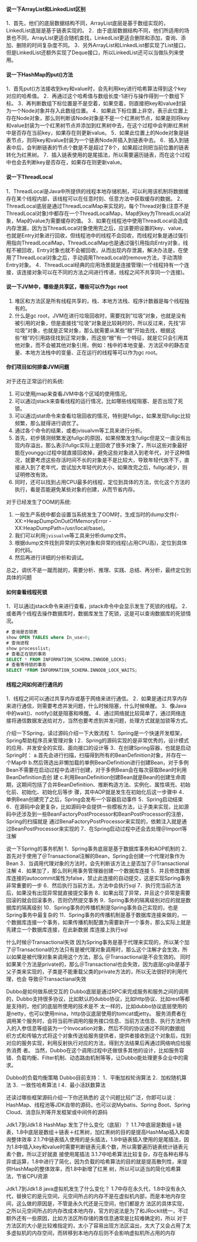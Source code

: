 #### 说一下ArrayList和LinkedList区别
1．首先，他们的底层数据结构不同，ArrayList底层是基于数组实现的，LinkedList底层是基于链表实现的。
2．由于底层数据结构不同，他们所适用的场景也不同，ArrayList更适合随机查找，LinkedList更适合删除和添加，查询、添加、删除的时间复杂度不同。
3．另外ArrayList和LinkedList都实现了List接口，但是LinkedList还额外实现了Deque接口，所以LinkedList还可以当做队列来使用。


#### 说一下HashMap的put()方法
1．首先put()方法接收到key和value时，会先利用key进行哈希算法得到这个key对应的哈希值。
2．再通过这个哈希值与数组长度-1进行与操作得到一个数组下标。
3．再判断数组下标位置是不是空着，如果空着，则直接把key和value封装为一个Node对象并存入此数组位置。
4．如果此下标位置上非空，表示此位置上存在Node对象，那么则判断该Node对象是不是一个红黑树节点，如果是则将key和value封装为一个红黑树节点并添加到红黑树中去，在这个过程中会判断红黑树中是否存在当前key，如果存在则更新value。
5．如果此位置上的Node对象是链表节点，则将key和value封装为一个链表Node并插入到链表中去。
6．插入到链表中后，会判断链表的节点个数是不是超过了8个，如果超过则把当前位置的链表转化为红黑树。
7．插入链表使用的是尾插法，所以需要遍历链表，而在这个过程中也会去判断key是否存在，如果存在则更新value。


#### 说一下ThreadLocal
1．ThreadLocal是Java中所提供的线程本地存储机制，可以利用该机制将数据缓存在某个线程内部，该线程可以在任意时刻、任意方法中获取缓存的数据。
2．ThreadLocal底层是通过ThreadLocalMap来实现的，每个Thread对象(注意不是ThreadLocal对象)中都存在一个ThreadLocalMap，Map的key为ThreadLocal对象，Map的value为需要缓存的值。
3．如果在线程池中使用ThreadLocal会造成内存泄漏，因为当ThreadLocal对象使用完之后，应该要把设置的key、value，也就是Entry对象进行回收，但线程池中的线程不会回收，而线程对象是通过强引用指向ThreadLocalMap，ThreadLocalMap也是通过强引用指向Entry对象，线程不被回收，Entry对象也就不会被回收，从而出现内存泄漏，解决办法是，在使用了ThreadLocal对象之后，手动调用ThreadLocal的remove方法，手动清除Entry对象。
4．ThreadLocal经典的应用场景就是连接管理(一个线程持有一个连接，该连接对象可以在不同的方法之间进行传递，线程之间不共享同一个连接)。


#### 说一下JVM中，哪些是共享区，哪些可以作为gc root
1. 堆区和方法区是所有线程共享的，栈、本地方法栈、程序计数器是每个线程独有的。
2. 什么是gc root，JVM在进行垃圾回收时，需要找到“垃圾”对象，也就是没有被引用的对象，但是直接找“垃圾”对象是比较耗时的，所以反过来，先找“非垃圾”对象，也就是正常对象，那么就需要从某些“根”开始去找，根据这些“根”的引用路径找到正常对象，而这些“根”有一个特征，就是它只会引用其他对象，而不会被其他对象引用，例如：栈中的本地变量、方法区中的静态变量、本地方法栈中的变量、正在运行的线程等可以作为gc root。


#### 你们项目如何排查JVM问题
对于还在正常运行的系统:


1. 可以使用jmap来查看JVM中各个区域的使用情况。
2. 可以通过jstack来查看线程的运行情况，比如哪些线程阻塞、是否出现了死锁。
3. 可以通过jstat命令来查看垃圾回收的情况，特别是fullgc，如果发现fullgc比较频繁，那么就得进行调优了。
4. 通过各个命令的结果，或者jvisualvm等工具来进行分析。
5. 首先，初步猜测频繁发送fullgc的原因，如果频繁发生fullgc但是又一直没有出现内存溢出，那么表示fullgc实际上是回收了很多对象了，所以这些对象最好能在younggc过程中就直接回收掉，避免这些对象进入到老年代，对于这种情况，就要考虑这些存活时间不长的对象是不是比较大，导致年轻代放不下，直接进入到了老年代，尝试加大年轻代的大小，如果改完之后，fullgc减少，则证明修改有效。
6. 同时，还可以找到占用CPU最多的线程，定位到具体的方法，优化这个方法的执行，看是否能避免某些对象的创建，从而节省内存。


对于已经发生了OOM的系统:


1. 一般生产系统中都会设置当系统发生了OOM时，生成当时的dump文件(-XX:+HeapDumpOnOutOfMemoryError -XX:HeapDumpPath=/usr/local/base)。
2. 我们可以利用`jvisualvm`等工具来分析dump文件。
3. 根据dump文件找到异常的实例对象和异常的线程(占用CPU高)，定位到具体的代码。
4. 然后再进行详细的分析和调试。


总之，调优不是一蹴而就的，需要分析、推理、实践、总结、再分析，最终定位到具体的问题


#### 如何查看线程死锁
1．可以通过jstack命令来进行查看，jstack命令中会显示发生了死锁的线程。
2．或者两个线程去操作数据库时，数据库发生了死锁，这是可以查询数据库的死锁情况。
```sql
# 查询是否锁表
show OPEN TABLES where In_use>0;
# 查询进程
show processlist;
# 查看正在锁的事务
SELECT * FROM INFORMATION_SCHEMA.INNODB_LOCKS;
# 查看等待锁的事务
SELECT *FROM INFORMATION_SCHEMA.INNODB_LOCK_WAITS;
```


#### 线程之间如何进行通讯的
1．线程之间可以通过共享内存或基于网络来进行通信。
2．如果是通过共享内存来进行通信，则需要考虑并发问题，什么时候阻塞，什么时候唤醒。
3．像Java中的wait()、notify()就是阻塞和唤醒。
4．通过网络就比较简单了，通过网络连接将通信数据发送给对方，当然也要考虑到并发问题，处理方式就是加锁等方式。


介绍一下Spring，读过源码介绍一下大致流程
1．Spring是一个快速开发框架，Spring帮助程序员来管理对象
I
2．Spring的源码实现的是非常优秀的，设计模式的应用、并发安全的实现、面向接口的设计等
3．在创建Spring容器，也就是启动Spring时：
a.首先会进行扫描，扫描得到所有的BeanDefinition对象，并存在一个Map中
b.然后筛选出非懒加载的单例BeanDefinition进行创建Bean，对于多例Bean不需要在启动过程中去进行创建，对于多例Bean会在每次获取Bean时利用BeanDefinition去创
建
c.利用BeanDefinition创建Bean就是Bean的创建生命周期，这期间包括了合并BeanDefinition、推断构造方法、实例化、属性填充、初始化前、初始化、初始化后等步
骤，其中AOP就是发生在初始化后这一步骤中
4．单例Bean创建完了之后，Spring会发布一个容器启动事件
5．Spring启动结束
6．在源码中会更复杂，比如源码中会提供一些模板方法，让子类来实现，比如源码中还涉及到一些BeanFactoryPostProcessor和BeanPostProcessor的注册，Spring的扫描就是
通过BenaFactoryPostProcessor来实现的，依赖注入就是通过BeanPostProcessor来实现的
7．在Spring启动过程中还会去处理＠lmport等注解




说一下Spring的事务机制
1．Spring事务底层是基于数据库事务和AOP机制的
2．首先对于使用了＠Transactional注解的Bean，Spring会创建一个代理对象作为Bean
3．当调用代理对象的方法时，会先判断该方法上是否加了＠Transactional注解
4．如果加了，那么则利用事务管理器创建一个数据库连接
5．并且修改数据库连接的autocommit属性为false，禁止此连接的自动提交，这是实现Spring事务非常重要的一步
6．然后执行当前方法，方法中会执行sql
7．执行完当前方法后，如果没有出现异常就直接提交事务
8．如果出现了异常，并且这个异常是需要回滚的就会回滚事务，否则仍然提交事务
9．Spring事务的隔离级别对应的就是数据库的隔离级别
10．Spring事务的传播机制是Spring事务自己实现的，也是Spring事务中最复杂的
11．Spring事务的传播机制是基于数据库连接来做的，一个数据库连接一个事务，如果传播机制配置为需要新开一个事务，那么实际上就是先建立一个数据库连接，在此新数据
库连接上执行sql




什么时候＠Transactional失效
因为Spring事务是基于代理来实现的，所以某个加了＠Transactional的方法只有是被代理对象调用时，那么这个注解才会生效，所以如果是被代理对象来调用这个方法，那么
＠Transactional是不会生效的。
同时如果某个方法是private的，那么＠Transactional也会失效，因为底层cglib是基于父子类来实现的，子类是不能重载父类的private方法的，所以无法很好的利用代理，也会
导致＠Transactianal失效




Dubbo是如何做系统交互的
Dubbo底层是通过RPC来完成服务和服务之间的调用的，Dubbo支持很多协议，比如默认的dubbo协议，比如http协议、比如rest等都是支持的，他们的底层所使用的技术是不
太一样的，比如dubbo协议底层使用的是netty，也可以使用mina，http协议底层使用的tomcat或jetty。
服务消费者在调用某个服务时，会将当前所调用的服务接口信息、当前方法信息、执行方法所传入的入参信息等组装为一个Invocation对象，然后不同的协议通过不同的数据组
织方式和传输方式将这个对象传送给服务提供者，提供者接收到这个对象后，找到对应的服务实现，利用反射执行对应的方法，得到方法结果后再通过网络响应给服务消费
者。
当然，Dubbo在这个调用过程中还做很多其他的设计，比如服务容错、负载均衡、Filter机制、动态路由机制等等，让Dubbo能处理更多企业中的需求。




Dubbo的负载均衡策略
Dubbo目前支持：
1．平衡加权轮询算法
2．加权随机算法
3．一致性哈希算法
I
4．最小活跃数算法




还读过哪些框架源码介绍一下你还熟悉的
这个问题比较广泛，你即可以说：HashMap、线程池等JDK自带的源码，也可以说Mybatis、Spring Boot、Spring Cloud、消息队列等开发框架或中间件的源码




Jdk1.7到Jdk1.8 HashMap 发生了什么变化（底层）？
1.1.7中底层是数组＋链表，1.8中底层是数组＋链表＋红黑树，加红黑树的目的是提高HashMap插入和查询整体效率
2.1.7中链表插入使用的是头插法，1.8中链表插入使用的是尾插法，因为1.8中插入key和value时需要判断链表元素个数，所以需要遍历链表统计链表元素个数，所以正好就直
接使用尾插法
3.1.7中哈希算法比较复杂，存在各种右移与异或运算，1.8中进行了简化，因为负载的哈希算法的目的就是提高散列性，来提供HashMap的整体效率，而1.8中新增了红黑
树，所以可以适当的简化哈希算法，节省CPU资源




Jdk1.7到Jdk1.8 java虚拟机发生了什么变化？
1.7中存在永久代，1.8中没有永久代，替换它的是元空间，元空间所占的内存不是在虚拟机内部，而是本地内存空间，这么做的原因是，不管是永久代还是元空间，他们都是方
法区的具体实现，之所以元空间所占的内存改成本地内存，官方的说法是为了和JRockit统一，不过额外还有一些原因，比如方法区所存储的类信息通常是比较难确定的，所以
对于方法区的大小是比较难指定的，太小了容易出现方法区溢出，太大了又会占用了太多虚拟机的内存空间，而转移到本地内存后则不会影响虚拟机所占用的内存




